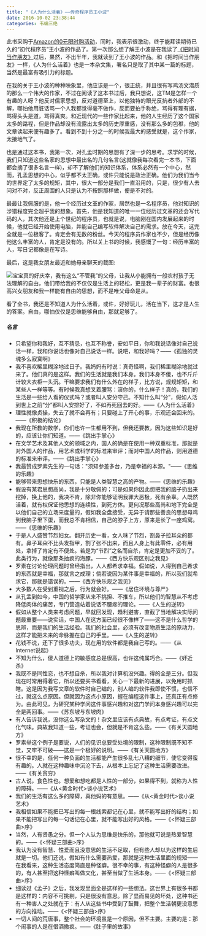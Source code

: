 ```yaml
---
title: "《人为什么活着》——传奇程序员王小波"
date: 2016-10-02 23:38:44
categories: 韦编三绝
---
```

此书采购于[Amazon的0元限时购活动](https://www.amazon.cn/b/ref=asw1_33a33f50-c60b-3949-a622-f72461d31482_1_kind_KINDLE?_encoding=UTF8&ie=UTF8&node=1841469071&pf_rd_p=354279cf-91dc-46db-8dd0-b5f8da015308&pf_rd_s=desktop-takeover&pf_rd_t=36701&pf_rd_i=desktop&pf_rd_m=A1AJ19PSB66TGU&pf_rd_r=4NN4991RM0DBPG0NPM2A)，同时，我表示很激动，终于能拜读期待已久的“初代程序员”王小波的作品了。第一次那么想了解王小波是在我读了[《把时间当作朋友》](https://haofly.net/bashijiandangzuopengyou/)过后，果然，不出半年，我就读到了王小波的作品。和《把时间当作朋友》一样，《人为什么活着》也是一本杂文集，署名只是取了其中某一篇的标题，当然是最富有吸引力的标题。

在我的关于王小波的种种映象里，他应该是一个，很正统，并且很有写鸡汤文潜质的那么一个伟大的作家，不过在阅读了这本书过后，我只想说，这TM是怎样一个有趣的人呀？他反对儒家思想，反对道德至上，以他独特的眼光反抗者外部的不解，哪怕他用脏话骂一个人我都觉得毫不做作，反而要拍手称绝，骂得有理有据，骂得头头是道，骂得真爽。和近现代的一些作家比起来，他的人生经历了这个国家太多的路程，但是作品却没有流露出太多的历史厚重感，没有那么多的包袱，他的文章读起来便有趣多了。看到不到十分之一的时候我最大的感受就是，这个作家，太接地气了。

也是通过这本书，我第一次，对孔孟时期的思想有了深一步的思考。求学的时候，我们只知道这些名家的思想中最出名的几句名言(这就像我每次看完一本书，下面都会摘了很多名言一样)，却不了解他们的知识体系，体系必然有一个中心，然而，孔孟思想的中心，似乎都不太正确，或许只能说是政治正确。他们为我们当今的世界定了太多的规矩，其中，很大一部分是我们一直沿用的，只是，很少有人去问对不对，反正周围的人只是认为不按照那样做，便是不对的。

最最让我佩服的是，他一个经历过文革的作家，居然也是一名程序员，他对知识的涉猎程度完全超乎我的想象。首先，他是我知道的唯一一位经历过文革的还会写代码的人，其次他还是上个世纪的程序员，也就是说，电脑刚在国内发展起来的时候，他就已经开始使用电脑，并能自己编写软件解决自己的需求。放在今天，这完全就是一位极客了。肯定会有无数的粉丝。今天的程序员作家也不少，但是经历像他这么丰富的人，肯定是没有的。所以关上书的时候，我感慨了一句：经历丰富的人，写日记都像是在写诗。

最后，这是我女朋友最近和她母亲聊天的截图:

![宝宝](http://7mnpj8.com1.z0.glb.clouddn.com/image/why-people-live.png)真的好庆幸，我有这么“不管我”的父母，让我从小能拥有一般农村孩子无法理解的自由，他们带给我的不仅仅是生活上的轻松，更是我一辈子的财富。也很高兴女朋友和我一样能有自由的思想，而不是唯父母命是从。

看了全书，我还是不知道人为什么活着，或许，好好玩儿，活在当下，这才是人生的答案。自由，哪怕仅仅是思维能够自由，那就足够了。

##### 名言

- 只希望你和我好，互不猜忌，也互不称誉，安如平日，你和我说话像对自己说话一样，我和你说话也像对自己说话一样。说吧，和我好吗？——《孤独的灵魂多么寂寞啊》
- 我不喜欢稀里糊涂地过日子。我妈妈有时说：真奇怪啊，我们稀里糊涂地就过来了。他们真的是这样。我们的生活就是我们本身。我们本身不傻，也不斤斤计较大衣柜一头沉。干嘛要求我们有什么外在的样子，比方说，规规矩矩，和某些人一样等等。有时候我真想叉着腰骂：滚你的，什么样子！真的，我们的生活是一些给人看的仪式吗？或者叫人安分守己。不知什么叫“分”，假如人活到世上之前“分”都叫人安排好了，不如再死回去的好。——《人为什么活着》
- 理性就像贞操，失去了就不会再有；只要碰上了开心的事，乐观还会回来的。——《积极的结论》
- 我现在所教的数学，你们也许一生都用不到，但我还要教，因为这些知识是好的，应该让你们知道。——《跳出手掌心》
- 在文学艺术及其他人文的领域之内，国人的确是在使用一种双重标准，那就是对外国人的作品，用艺术或科学的标准来审评；而对中国人的作品，则用道德的标准来审评。——《跳出手掌心》
- 我最赞成罗素先生的一句话："须知参差多台，乃是幸福的本源。"——《思维的乐趣》
- 能够带来思想快乐的东西，只能是人类智慧之高的产物。——《思维的乐趣》
- 假设有某君思想高尚，我是十分敬佩的；可是如果你因此想把我的脑子扔出来挖掉，换上他的，我决不肯，除非你能够证明我罪大恶极，死有余辜。人既然活着，就有权保证他思想的连续性，到死方休。更何况那些高尚和地下完全是以他们自己的立场来度量的，假如我全盘接受，无异于请那些善良的思想母鸡到我脑子里下蛋，而我总不肯相信，自己的脖子上方，原来是长了一座鸡窝。——《思维的乐趣》
- 于是人人盛赞节烈妇女。翻开历史一看，女人味了节烈，割鼻子拉耳朵的都有。鼻子耳朵不比头发指甲，割了张不出来，而且人身上有此零件，必有用处，拿掉了肯定有不便处。若是为“节烈”之名而自杀，肯定是更加不妥的了。此类行为，就像那条抽疯的海豚。——《西方快乐观区别之我见》
- 罗素在讨论伦理问题时曾经指出，人人都希求幸福。假如说，人得到自己希求的东西就是幸福，那就言之成理；倘若说因为某件事是幸福的，所以我们就希求它，那就是错误的。——《西方快乐观之我见》
- 大多数人在受到重视之后，行为就会好。——《居住环境与尊严》
- 从孔孟到如今，中国的哲学家从来不挑担、不推车，所以他们的智慧从不考虑降低肉体的痛苦，专门营造站着说话不腰疼的理论。——《人生的逆转》
- 假如从整个人类来考虑问题，早就回发现，趋利避害，直截了当地解决实际问题最重要——说实话，中国人在这方面已经很不像样了——这不是什么哲学的思辨，而是我们的生活经验。我们的社会里，必须有改变物质生活的原动力，这样才能把未来的命脉握在自己的手里。——《人生的逆转》
- 花钱不说，还下了很多功夫，现在用的软件都是我自己写的。——《从Internet说起》
- 不知为什么，傻人道德上的敏感度总是很高，也许这纯属巧合。——《奸近杀》
- 我既不是同性恋，也不想自杀，所以我对计算机没兴趣。得的全是三分。但我现在时常用得着它，所以还要买书看看，关心一下最新的进展，以免用时抓瞎。这是因为我写文章的软件时自己编的，别人编的软件我即使不惯，也信不过，就这么点原因。但就因为这点小原因，握在编程这件事上，还真正有点修为。由此可见，为研究某种学问这件事感兴趣和对这门学问本身感兴趣可以完全是两回事。——《苏东坡与东坡肉》
- 有人告诉我说，没你这么写杂文的！杂文里应该有点典故，有点考证，有点文化气味。典故我知道一些，考证也会，但就是不肯这么些。——《有关天圆地方》
- 罗素举这个例子是要说，人们的见识总要受处境的限制，这种限制既不知不觉，又牢不可破——这是一个极好的说明。——《有关天圆地方》
- 很不幸的是，任何一种负面的生活都能产生很多乱七八糟的细节，使它变得蛮有趣的。人就在这种趣味中沉沦下去，从根本上忘记了这种生活需要改进。——《有关贫穷》
- 古人说，食色性也。想爱和想吃都是人性的一部分，如果得不到，就称为人性的障碍。——《从<黄金时代>谈小说艺术》
- 我们的生活有这么多的障碍，真他妈的有意思。——《从<黄金时代>谈小说艺术》
- 我相信如果不能把已写出的每一根线索都记在心里，就不能写出好的结构；如果不能把写出的每一句话记在心里，就不能写出好的风格。——《<怀疑三部曲>序》
- 当然，人有贤愚之分。但一个人认为思维是快乐的，那他就可说是热爱智慧的。——《<怀疑三部曲>序》
- 我认为没有智慧、性爱而且没意思的生活不足取，但有些人却以为这样的生后就是一切。他们还说，假如有什么需要热爱，那就是这种生活里面的规矩——在我看来，这种生活态度简直是种怪癖。很不幸的事，有这种怪癖的人是很多的，有人甚至把这种怪癖叫做文化，甚至当做了生活本身。——《<怀疑三部曲>序》
- 细读过《孟子》之后，我发现里面全是这样的一些想法。这世界上有很多书都是这样的：内容不可挑剔，只是很没有意思。除了显而易见的坏处，这种书还有一种害人之处就在于：有人从这些书中受到了鼓舞，把整个生活朝更没意思的方向推动。——《<怀疑三部曲>序》
- 一切人间的荒唐事，整个社会的环境虽是一个原因，但不主要。主要的是：那个闹事的人是在借酒撒疯。——《肚子里的故事》

